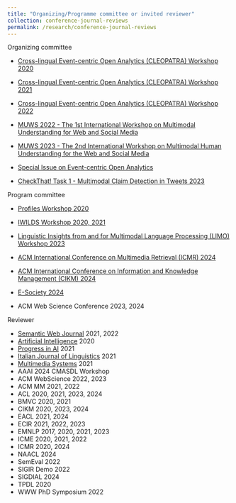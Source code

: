 ```yaml
---
title: "Organizing/Programme committee or invited reviewer"
collection: conference-journal-reviews
permalink: /research/conference-journal-reviews
---
```


Organizing committee
* [Cross-lingual Event-centric Open Analytics (CLEOPATRA) Workshop 2020](http://cleopatra-workshop.l3s.uni-hannover.de/index.php/previous-editions/cleopatra-2020/)
* [Cross-lingual Event-centric Open Analytics (CLEOPATRA) Workshop 2021](https://cleopatra-workshop.l3s.uni-hannover.de/index.php/previous-editions/cleopatra-2021/)
* [Cross-lingual Event-centric Open Analytics (CLEOPATRA) Workshop 2022](http://cleopatra-workshop.l3s.uni-hannover.de/)

* [MUWS 2022 - The 1st  International Workshop on Multimodal Understanding for Web and Social Media](https://muws-workshop.github.io/previous/2022/)
* [MUWS 2023 - The 2nd International Workshop on Multimodal Human Understanding for the Web and Social Media](https://muws-workshop.github.io/previous/2023/)
	
* [Special Issue on Event-centric Open Analytics](http://www.semantic-web-journal.net/blog/call-papers-special-issue-event-centric-open-analytics)

* [CheckThat! Task 1 - Multimodal Claim Detection in Tweets 2023](https://checkthat.gitlab.io/clef2023/task1/)

Program committee
* [Profiles Workshop 2020](http://profiles2020.l3s.uni-hannover.de/)

* [IWILDS Workshop 2020, 2021](https://iwilds2020.wordpress.com/)

* [Linguistic Insights from and for Multimodal Language Processing (LIMO) Workshop 2023](https://sites.google.com/view/limo2023/)

* [ACM International Conference on Multimedia Retrieval (ICMR) 2024](http://icmr2024.org/index.html)

* [ACM International Conference on Information and Knowledge Management (CIKM) 2024](https://cikm2024.org/)

* [E-Society 2024](https://www.esociety-conf.org/)

* ACM Web Science Conference 2023, 2024

Reviewer
* [Semantic Web Journal](http://www.semantic-web-journal.net/) 2021, 2022
* [Artificial Intelligence](https://www.journals.elsevier.com/artificial-intelligence) 2020
* [Progress in AI](https://www.springer.com/journal/13748) 2021
* [Italian Journal of Linguistics](https://www.italian-journal-linguistics.com/) 2021
* [Multimedia Systems](https://www.springer.com/journal/530) 2021
* AAAI 2024 CMASDL Workshop
* ACM WebScience 2022, 2023
* ACM MM 2021, 2022
* ACL 2020, 2021, 2023, 2024
* BMVC 2020, 2021
* CIKM 2020, 2023, 2024
* EACL 2021, 2024
* ECIR 2021, 2022, 2023
* EMNLP 2017, 2020, 2021, 2023
* ICME 2020, 2021, 2022
* ICMR 2020, 2024
* NAACL 2024
* SemEval 2022
* SIGIR Demo 2022
* SIGDIAL 2024
* TPDL 2020
* WWW PhD Symposium 2022